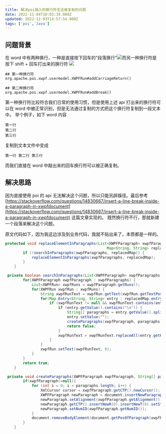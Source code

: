 ```yaml
---
title: 解决poi插入的换行符无法被复制的问题
date: 2022-11-04T10:03:34.000Z
updated: 2022-12-03T14:57:54.000Z
tags: ['poi','Java']
---
```

  
## 问题背景

在 word 中有两种换行，一种是直接按下回车的"段落换行"![](images/1667556405124-28604506-8839-4231-8038-fd17fc9e1802.png)而另一种换行符是按下 shift + 回车打出来的换行符 ![](images/1667556470690-9489e920-0b49-4c04-8984-f0e11a0b40f4.png)

```
## 第一种换行符
org.apache.poi.xwpf.usermodel.XWPFRun#addCarriageReturn()

## 第二种换行符
org.apache.poi.xwpf.usermodel.XWPFRun#addBreak()
```

第一种换行符比较符合我们日常的使用习惯，但是使用上述 api 打出来的换行符可以在 word 中被正常识别，但是无法通过复制的方式把这个换行符复制到一段文本中。
举个例子，如下 word 内容

```
第一行
第二行
第三行
```

复制到文本文件中变成

```
第一行 第二行 第三行
```

而我们直接在 word 中敲出来的回车换行符可以被正确复制。

## 解决思路

因为直接使用 poi 的 api 无法解决这个问题，所以只能另辟蹊径。最后参考[https://stackoverflow.com/questions/14830667/insert-a-line-break-inside-a-paragraph-in-xwpfdocument](https://stackoverflow.com/questions/14830667/insert-a-line-break-inside-a-paragraph-in-xwpfdocument) 这篇文章实现的。
既然换行符不行，那就新建一个段落来解决这个问题。

原文代码如下，因为我这边涉及到业务代码，我就不贴出来了，本质都是一样的。

```java
protected void replaceElementInParagraphs(List<XWPFParagraph> xwpfParagraphs,
                                              Map<String, String> replacedMap) {
        if (!searchInParagraphs(xwpfParagraphs, replacedMap)) {
            replaceElementInParagraphs(xwpfParagraphs, replacedMap);
        }
    }

 private boolean searchInParagraphs(List<XWPFParagraph> xwpfParagraphs, Map<String, String> replacedMap) {
        for(XWPFParagraph xwpfParagraph : xwpfParagraphs) {
            List<XWPFRun> xwpfRuns = xwpfParagraph.getRuns();
            for(XWPFRun xwpfRun : xwpfRuns) {
                String xwpfRunText = xwpfRun.getText(xwpfRun.getTextPosition());
                for(Map.Entry<String, String> entry : replacedMap.entrySet()) {
                    if (xwpfRunText != null && xwpfRunText.contains(entry.getKey())) {
                        if (entry.getValue().contains("\n")) {
                            String[] paragraphs = entry.getValue().split("\n");
                            entry.setValue("");
                            createParagraphs(xwpfParagraph, paragraphs);
                            return false;
                        }
                        xwpfRunText = xwpfRunText.replaceAll(entry.getKey(), entry.getValue());
                    }
                }
                xwpfRun.setText(xwpfRunText, 0);
            }
        }
        return true;
    }

 private void createParagraphs(XWPFParagraph xwpfParagraph, String[] paragraphs) {
        if(xwpfParagraph!=null){
            for (int i = 0; i < paragraphs.length; i++) {
                XmlCursor cursor = xwpfParagraph.getCTP().newCursor();
                XWPFParagraph newParagraph = document.insertNewParagraph(cursor);
                newParagraph.setAlignment(xwpfParagraph.getAlignment());
                newParagraph.getCTP().insertNewR(0).insertNewT(0).setStringValue(paragraphs[i]);
                newParagraph.setNumID(xwpfParagraph.getNumID());
            }
            document.removeBodyElement(document.getPosOfParagraph(xwpfParagraph));
        }
    }

```